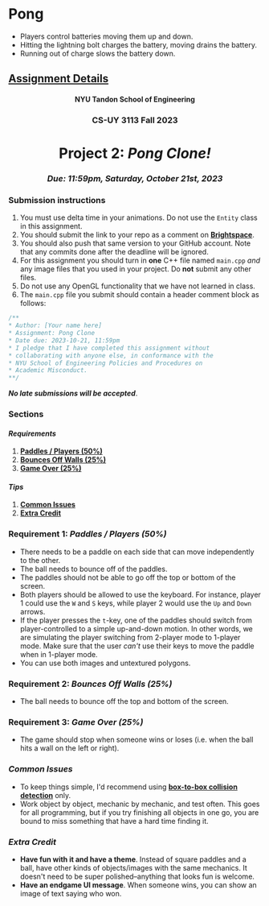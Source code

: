 # Pong

- Players control batteries moving them up and down.
- Hitting the lightning bolt charges the battery, moving drains the battery.
- Running out of charge slows the battery down.

## [Assignment Details](https://github.com/sebastianromerocruz/CS3113-material/blob/bed02d31846338bb227056caad1d8577308d54e0/assignments/project_2.md)

<h4 align=center>NYU Tandon School of Engineering</h4>
<h3 align=center>CS-UY 3113 Fall 2023</h3>
<h1 align=center>Project 2: <em>Pong Clone!</em></h1>
<h3 align=center><em>Due: 11:59pm, Saturday, October 21st, 2023</em></h3>
 
### Submission instructions
1. You must use delta time in your animations. Do not use the `Entity` class in this assignment.
2. You should submit the link to your repo as a comment on [**Brightspace**](https://brightspace.nyu.edu/d2l/lms/dropbox/admin/folders_manage.d2l?ou=311022&dst=1).
3. You should also push that same version to your GitHub account. Note that any commits done after the deadline will be ignored.
4. For this assignment you should turn in **one** C++ file named `main.cpp` _and_ any image files that you used in your project. Do **not** submit any other files.
4. Do not use any OpenGL functionality that we have not learned in class.
5. The `main.cpp` file you submit should contain a header comment block as follows:

```c++
/**
* Author: [Your name here]
* Assignment: Pong Clone
* Date due: 2023-10-21, 11:59pm
* I pledge that I have completed this assignment without
* collaborating with anyone else, in conformance with the
* NYU School of Engineering Policies and Procedures on
* Academic Misconduct.
**/
```

***No late submissions will be accepted***.

### Sections

#### _Requirements_

1. [**Paddles / Players (50%)**](#requirement-1-paddles--players-50)
2. [**Bounces Off Walls (25%)**](#requirement-2-bounces-off-walls-25)
3. [**Game Over (25%)**](#requirement-3-game-over-25)

#### _Tips_

1. [**Common Issues**](#common-issues)
2. [**Extra Credit**](#extra-credit)

### Requirement 1: _Paddles / Players (50%)_

- There needs to be a paddle on each side that can move independently to the other.
- The ball needs to bounce off of the paddles.
- The paddles should not be able to go off the top or bottom of the screen.
- Both players should be allowed to use the keyboard. For instance, player 1 could use the `W` and `S` keys, while player 2 would use the `Up` and `Down` arrows.
- If the player presses the `t`-key, one of the paddles should switch from player-controlled to a simple up-and-down motion. In other words, we are simulating the player switching from 2-player mode to 1-player mode. Make sure that the user _can't_ use their keys to move the paddle when in 1-player mode.
- You can use both images and untextured polygons.

### Requirement 2: _Bounces Off Walls (25%)_

- The ball needs to bounce off the top and bottom of the screen.

### Requirement 3: _Game Over (25%)_

- The game should stop when someone wins or loses (i.e. when the ball hits a wall on the left or right).

### _Common Issues_

- To keep things simple, I'd recommend using [**box-to-box collision detection**](https://github.com/sebastianromerocruz/CS3113-material/tree/main/lectures/collision-detection#box-to-box-collisions) only.
- Work object by object, mechanic by mechanic, and test often. This goes for all programming, but if you try finishing all objects in one go, you are bound to miss something that have a hard time finding it.


### _Extra Credit_

- **Have fun with it and have a theme**. Instead of square paddles and a ball, have other kinds of objects/images with the same mechanics. It doesn't need to be super polished–anything that looks fun is welcome.
- **Have an endgame UI message**. When someone wins, you can show an image of text saying who won.
